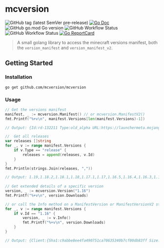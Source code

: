 # mcversion

![GitHub tag (latest SemVer pre-release)](https://img.shields.io/github/v/tag/thelolagemann/mcversion?include_prereleases&label=release&sort=semver&style=for-the-badge)
[![Go Doc](https://img.shields.io/badge/godoc-reference-blue.svg?style=for-the-badge)](https://pkg.go.dev/github.com/thelolagemann/mcversion)
![GitHub go.mod Go version](https://img.shields.io/github/go-mod/go-version/thelolagemann/mcversion?style=for-the-badge)
![GitHub Workflow Status](https://img.shields.io/github/workflow/status/thelolagemann/mcversion/Test?label=tests&style=for-the-badge)
![GitHub Workflow Status](https://img.shields.io/github/workflow/status/thelolagemann/mcversion/CodeQL?label=CodeQL&style=for-the-badge)
[![Go ReportCard](https://goreportcard.com/badge/github.com/thelolagemann/mcversion?style=for-the-badge)](https://goreportcard.com/report/thelolagemann/mcversion)

> A small golang library to access the minecraft versions manifest, both the `version_manifest` and `version_manifest_v2`.

## Getting Started

### Installation

```shell
go get github.com/mcversion/mcversion
```

### Usage


```go
// Get the versions manifest
manifest, _ := mcversion.Manifest() // or mcversion.ManifestV2()
fmt.Printf("%+v\n", manifest.Versions[len(manifest.Versions)-1])

// Output: {Id:rd-132211 Type:old_alpha URL:https://launchermeta.mojang.com/v1/packages/d090f5d3766a28425316473d9ab6c37234d48b02/rd-132211.json Time:2022-03-10 09:51:38 +0000 GMT ReleaseTime:2009-05-13 20:11:00 +0000 +0000}

//  Get all releases
var releases []string
for _, v := range manifest.Versions {
	if v.Type == "release" {
		releases = append(releases, v.Id)
	}
}
fmt.Println(strings.Join(releases, ","))

// Output: 1.19,1.18.2,1.18.1,1.18,1.17.1,1.17,1.16.5,1.16.4,1.16.3,1.16.2,1.16.1,1.16,1.15.2,1.15.1,1.15,1.14.4,1.14.3,1.14.2,1.14.1,1.14,1.13.2,1.13.1,1.13,1.12.2,1.12.1,1.12,1.11.2,1.11.1,1.11,1.10.2,1.10.1,1.10,1.9.4,1.9.3,1.9.2,1.9.1,1.9,1.8.9,1.8.8,1.8.7,1.8.6,1.8.5,1.8.4,1.8.3,1.8.2,1.8.1,1.8,1.7.10,1.7.9,1.7.8,1.7.7,1.7.6,1.7.5,1.7.4,1.7.3,1.7.2,1.6.4,1.6.2,1.6.1,1.5.2,1.5.1,1.4.7,1.4.6,1.4.5,1.4.4,1.4.2,1.3.2,1.3.1,1.2.5,1.2.4,1.2.3,1.2.2,1.2.1,1.1,1.0
	
// Get extended details of a specific version
version, _ := mcversion.Version("1.16")
fmt.Printf("%+v\n", version.Downloads)

// or call the Info method on a ManifestVersion or ManifestVersionV2 struct
for _, v := range manifest.Versions {
	if v.Id == "1.16" {
		version, _ := v.Info()
		fmt.Printf("%+v\n", version.Downloads)
	}
}

// Output: {Client:{Sha1:c9abbe8ee4fa490751ca70635340b7cf00db83ff Size:17492432 URL:https://launcher.mojang.com/v1/objects/c9abbe8ee4fa490751ca70635340b7cf00db83ff/client.jar} ClientMappings:{Sha1:ddf517a4f6750f4c15189de4e03246ae1f916cf5 Size:5632455 URL:https://launcher.mojang.com/v1/objects/ddf517a4f6750f4c15189de4e03246ae1f916cf5/client.txt} Server:{Sha1:a412fd69db1f81db3f511c1463fd304675244077 Size:37968964 URL:https://launcher.mojang.com/v1/objects/a412fd69db1f81db3f511c1463fd304675244077/server.jar} ServerMappings:{Sha1:11120c39da4df293c4bd020896391fb9ddd6c2ba Size:4329615 URL:https://launcher.mojang.com/v1/objects/11120c39da4df293c4bd020896391fb9ddd6c2ba/server.txt}}
```
